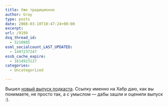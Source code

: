 ```yaml
---
title: Уже традиционно
author: Gray
type: posts
date: 2008-03-10T10:47:24+00:00
excerpt:
url: /9199
dsq_thread_id:
  - 5210885
esml_socialcount_LAST_UPDATED:
  - 1497237247
essb_cache_expire:
  - 1614923127
categories:
  - Uncategorized

---
```








Вышел <a href="http://habrahabr.ru/blog/podcasting/37387.html" target="_blank">новый выпуск подкаста</a>. Ссылку именно на Хабр даю, как вы понимаете, не просто так, а с умыслом &#8212; дабы зашли и оценили выпуск :).